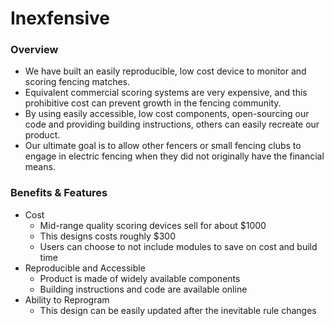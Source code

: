 # Inexfensive
### Overview
* We have built an easily reproducible, low cost device to monitor and scoring fencing matches.
* Equivalent commercial scoring systems are very expensive, and this prohibitive cost can prevent growth in the fencing community.
* By using easily accessible, low cost components, open-sourcing our code and providing building instructions, others can easily recreate our product. 
* Our ultimate goal is to allow other fencers or small fencing clubs to engage in electric fencing when they did not originally have the financial means.

### Benefits & Features
* Cost
  * Mid-range quality scoring devices sell for about $1000
  * This designs costs roughly $300
  * Users can choose to not include modules to save on cost and build time
* Reproducible and Accessible
  * Product is made of widely available components
  * Building instructions and code are available online
* Ability to Reprogram
  * This design can be easily updated after the inevitable rule changes
